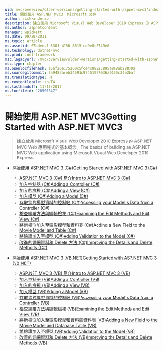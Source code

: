 ```yaml
---
uid: mvc/overview/older-versions/getting-started-with-aspnet-mvc3/index
title: 開始使用 ASP.NET MVC3 |Microsoft 文件
author: rick-anderson
description: 建立使用 Microsoft Visual Web Developer 2010 Express 的 ASP.NET MVC Web 應用程式的基本概念。
ms.author: aspnetcontent
manager: wpickett
ms.date: 09/28/2011
ms.topic: article
ms.assetid: 67bdeec1-5301-4756-8615-cd9e8c5749e0
ms.technology: dotnet-mvc
ms.prod: .net-framework
msc.legacyurl: /mvc/overview/older-versions/getting-started-with-aspnet-mvc3
msc.type: chapter
ms.openlocfilehash: e5af266175260c5fce4c88823895a8a8ab28830a
ms.sourcegitcommit: 9a9483aceb34591c97451997036a9120c3fe2baf
ms.translationtype: HT
ms.contentlocale: zh-TW
ms.lasthandoff: 11/10/2017
ms.locfileid: "26501647"
---
```

<a name="getting-started-with-aspnet-mvc3"></a><span data-ttu-id="a2057-103">開始使用 ASP.NET MVC3</span><span class="sxs-lookup"><span data-stu-id="a2057-103">Getting Started with ASP.NET MVC3</span></span>
====================
> <span data-ttu-id="a2057-104">建立使用 Microsoft Visual Web Developer 2010 Express 的 ASP.NET MVC Web 應用程式的基本概念。</span><span class="sxs-lookup"><span data-stu-id="a2057-104">The basics of building an ASP.NET MVC Web application using Microsoft Visual Web Developer 2010 Express.</span></span>


- [<span data-ttu-id="a2057-105">開始使用 ASP.NET MVC 3 (C#)</span><span class="sxs-lookup"><span data-stu-id="a2057-105">Getting Started with ASP.NET MVC 3 (C#)</span></span>](cs/index.md)

    - [<span data-ttu-id="a2057-106">ASP.NET MVC 3 (C#) 簡介</span><span class="sxs-lookup"><span data-stu-id="a2057-106">Intro to ASP.NET MVC 3 (C#)</span></span>](cs/intro-to-aspnet-mvc-3.md)
    - [<span data-ttu-id="a2057-107">加入控制器 (C#)</span><span class="sxs-lookup"><span data-stu-id="a2057-107">Adding a Controller (C#)</span></span>](cs/adding-a-controller.md)
    - [<span data-ttu-id="a2057-108">加入的檢視 (C#)</span><span class="sxs-lookup"><span data-stu-id="a2057-108">Adding a View (C#)</span></span>](cs/adding-a-view.md)
    - [<span data-ttu-id="a2057-109">加入模型 (C#)</span><span class="sxs-lookup"><span data-stu-id="a2057-109">Adding a Model (C#)</span></span>](cs/adding-a-model.md)
    - [<span data-ttu-id="a2057-110">存取您的模型資料的控制站 (C#)</span><span class="sxs-lookup"><span data-stu-id="a2057-110">Accessing your Model's Data from a Controller (C#)</span></span>](cs/accessing-your-models-data-from-a-controller.md)
    - [<span data-ttu-id="a2057-111">檢查編輯方法與編輯檢視 (C#)</span><span class="sxs-lookup"><span data-stu-id="a2057-111">Examining the Edit Methods and Edit View (C#)</span></span>](cs/examining-the-edit-methods-and-edit-view.md)
    - [<span data-ttu-id="a2057-112">將新欄位加入至電影模型和資料表 (C#)</span><span class="sxs-lookup"><span data-stu-id="a2057-112">Adding a New Field to the Movie Model and Table (C#)</span></span>](cs/adding-a-new-field.md)
    - [<span data-ttu-id="a2057-113">將驗證加入至模型 (C#)</span><span class="sxs-lookup"><span data-stu-id="a2057-113">Adding Validation to the Model (C#)</span></span>](cs/adding-validation-to-the-model.md)
    - [<span data-ttu-id="a2057-114">改進的詳細資料和 Delete 方法 (C#)</span><span class="sxs-lookup"><span data-stu-id="a2057-114">Improving the Details and Delete Methods (C#)</span></span>](cs/improving-the-details-and-delete-methods.md)
- [<span data-ttu-id="a2057-115">開始使用 ASP.NET MVC 3 (VB.NET)</span><span class="sxs-lookup"><span data-stu-id="a2057-115">Getting Started with ASP.NET MVC 3 (VB.NET)</span></span>](vb/index.md)

    - [<span data-ttu-id="a2057-116">ASP.NET MVC 3 (VB) 簡介</span><span class="sxs-lookup"><span data-stu-id="a2057-116">Intro to ASP.NET MVC 3 (VB)</span></span>](vb/intro-to-aspnet-mvc-3.md)
    - [<span data-ttu-id="a2057-117">加入控制器 (VB)</span><span class="sxs-lookup"><span data-stu-id="a2057-117">Adding a Controller (VB)</span></span>](vb/adding-a-controller.md)
    - [<span data-ttu-id="a2057-118">加入的檢視 (VB)</span><span class="sxs-lookup"><span data-stu-id="a2057-118">Adding a View (VB)</span></span>](vb/adding-a-view.md)
    - [<span data-ttu-id="a2057-119">加入模型 (VB)</span><span class="sxs-lookup"><span data-stu-id="a2057-119">Adding a Model (VB)</span></span>](vb/adding-a-model.md)
    - [<span data-ttu-id="a2057-120">存取您的模型資料的控制站 (VB)</span><span class="sxs-lookup"><span data-stu-id="a2057-120">Accessing your Model's Data from a Controller (VB)</span></span>](vb/accessing-your-models-data-from-a-controller.md)
    - [<span data-ttu-id="a2057-121">檢查編輯方法與編輯檢視 (VB)</span><span class="sxs-lookup"><span data-stu-id="a2057-121">Examining the Edit Methods and Edit View (VB)</span></span>](vb/examining-the-edit-methods-and-edit-view.md)
    - [<span data-ttu-id="a2057-122">將新欄位加入至電影模型和資料庫資料表 (VB)</span><span class="sxs-lookup"><span data-stu-id="a2057-122">Adding a New Field to the Movie Model and Database Table (VB)</span></span>](vb/adding-a-new-field.md)
    - [<span data-ttu-id="a2057-123">將驗證加入至模型 (VB)</span><span class="sxs-lookup"><span data-stu-id="a2057-123">Adding Validation to the Model (VB)</span></span>](vb/adding-validation-to-the-model.md)
    - [<span data-ttu-id="a2057-124">改善的詳細資料和 Delete 方法 (VB)</span><span class="sxs-lookup"><span data-stu-id="a2057-124">Improving the Details and Delete Methods (VB)</span></span>](vb/improving-the-details-and-delete-methods.md)
